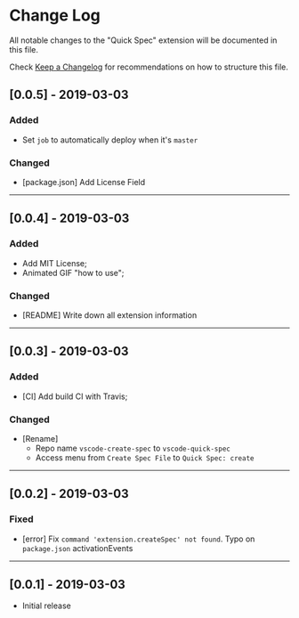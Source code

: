 # Change Log

All notable changes to the "Quick Spec" extension will be documented in this file.

Check [Keep a Changelog](http://keepachangelog.com/) for recommendations on how to structure this file.

## [0.0.5] - 2019-03-03

### Added

- Set `job` to automatically deploy when it's `master`

### Changed

- [package.json] Add License Field

---

## [0.0.4] - 2019-03-03

### Added

- Add MIT License;
- Animated GIF "how to use";

### Changed

- [README] Write down all extension information

---

## [0.0.3] - 2019-03-03

### Added

- [CI] Add build CI with Travis;

### Changed

- [Rename]
  - Repo name `vscode-create-spec` to `vscode-quick-spec`
  - Access menu from `Create Spec File` to `Quick Spec: create`

---

## [0.0.2] - 2019-03-03

### Fixed

- [error] Fix `command 'extension.createSpec' not found`. Typo on `package.json` activationEvents

---

## [0.0.1] - 2019-03-03

- Initial release
